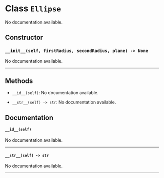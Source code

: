 # Class `Ellipse`
No documentation available.

## Constructor

### `__init__(self, firstRadius, secondRadius, plane) -> None`
No documentation available.

---


## Methods

- `__id__(self)`: No documentation available.

- `__str__(self) -> str`: No documentation available.


## Documentation

#### `__id__(self)`

No documentation available.

---

#### `__str__(self) -> str`

No documentation available.

---


